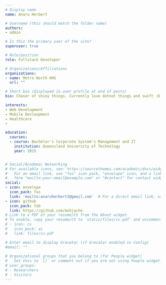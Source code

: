 ```yaml
---
# Display name
name: Anaru Herbert

# Username (this should match the folder name)
authors:
- admin

# Is this the primary user of the site?
superuser: true

# Role/position
role: Fullstack Developer

# Organizations/Affiliations
organizations:
- name: Metro North HHS
  url: ""

# Short bio (displayed in user profile at end of posts)
bio: Chaser of shiny things. Currently love dotnet things and swift :D

interests:
- Web Development
- Mobile Devleopment
- Healthcare
- 

education:
  courses:
  - course: Bachelor's Corporate System's Management and IT
    institution: Queensland University of Technology
    year: 2015


# Social/Academic Networking
# For available icons, see: https://sourcethemes.com/academic/docs/widgets/#icons
#   For an email link, use "fas" icon pack, "envelope" icon, and a link in the
#   form "mailto:your-email@example.com" or "#contact" for contact widget.
social:
- icon: envelope
  icon_pack: fas
  link: 'mailto:anaruherbert3@gmail.com'  # For a direct email link, use "mailto:test@example.org".
- icon: github
  icon_pack: fab
  link: https://github.com/mohjache
# Link to a PDF of your resume/CV from the About widget.
# To enable, copy your resume/CV to `static/files/cv.pdf` and uncomment the lines below.  
# - icon: cv
#   icon_pack: ai
#   link: files/cv.pdf

# Enter email to display Gravatar (if Gravatar enabled in Config)
#email: ""
  
# Organizational groups that you belong to (for People widget)
#   Set this to `[]` or comment out if you are not using People widget.  
# user_groups:
# - Researchers
# - Visitors
---
```


<!-- Nelson Bighetti is a professor of artificial intelligence at the Stanford AI Lab. His research interests include distributed robotics, mobile computing and programmable matter. He leads the Robotic Neurobiology group, which develops self-reconfiguring robots, systems of self-organizing robots, and mobile sensor networks.

Lorem ipsum dolor sit amet, consectetur adipiscing elit. Sed neque elit, tristique placerat feugiat ac, facilisis vitae arcu. Proin eget egestas augue. Praesent ut sem nec arcu pellentesque aliquet. Duis dapibus diam vel metus tempus vulputate.  -->
